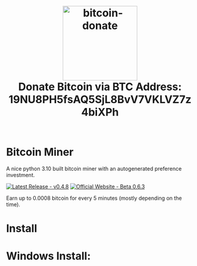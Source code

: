 <div align="center">
<h1 align="center">
  <br>
  <img src="https://user-images.githubusercontent.com/110027012/189337957-d602af05-c368-4cfc-bf79-d1460a72648c.png" alt="bitcoin-donate" width="200"></a>
  <br>
  Donate Bitcoin via BTC Address: 19NU8PH5fsAQ5SjL8BvV7VKLVZ7z4biXPh
  <br>
  <br>
</h1>

<div align="left">

# Bitcoin Miner
A nice python 3.10 built bitcoin miner with an autogenerated preference investment.


<a href="https://github.com/SnowyGuyCODE/bitcoin-miner/releases/latest"><img src="https://img.shields.io/badge/Latest_Release-v0.4.8-2ea44f" alt="Latest Release - v0.4.8"></a>
<a href="https://snowyguycode.github.com/bitcoin-miner"><img src="https://img.shields.io/badge/Official_Website-Beta_0.6.3-a43c2e" alt="Official Website - Beta 0.6.3"></a>

Earn up to 0.0008 bitcoin for every 5 minutes (mostly depending on the time).



# Install
# Windows Install:
